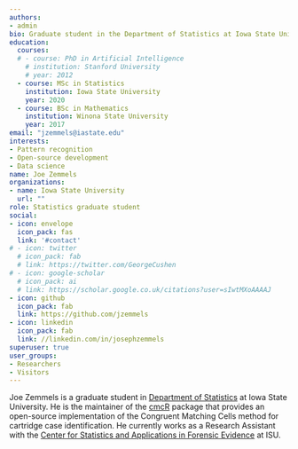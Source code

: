```yaml
---
authors:
- admin
bio: Graduate student in the Department of Statistics at Iowa State University.
education:
  courses:
  # - course: PhD in Artificial Intelligence
    # institution: Stanford University
    # year: 2012
  - course: MSc in Statistics
    institution: Iowa State University
    year: 2020
  - course: BSc in Mathematics
    institution: Winona State University
    year: 2017
email: "jzemmels@iastate.edu"
interests:
- Pattern recognition
- Open-source development
- Data science
name: Joe Zemmels
organizations:
- name: Iowa State University
  url: ""
role: Statistics graduate student
social:
- icon: envelope
  icon_pack: fas
  link: '#contact'
# - icon: twitter
  # icon_pack: fab
  # link: https://twitter.com/GeorgeCushen
# - icon: google-scholar
  # icon_pack: ai
  # link: https://scholar.google.co.uk/citations?user=sIwtMXoAAAAJ
- icon: github
  icon_pack: fab
  link: https://github.com/jzemmels
- icon: linkedin
  icon_pack: fab
  link: //linkedin.com/in/josephzemmels
superuser: true
user_groups:
- Researchers
- Visitors
---
```


Joe Zemmels is a graduate student in [Department of Statistics](https://www.stat.iastate.edu/) at Iowa State University. He is the maintainer of the [cmcR](https://csafe-isu.github.io/cmcR/index.html) package that provides an open-source implementation of the Congruent Matching Cells method for cartridge case identification. He currently works as a Research Assistant with the [Center for Statistics and Applications in Forensic Evidence](https://forensicstats.org/) at ISU.
